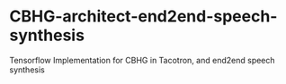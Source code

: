 # CBHG-architect-end2end-speech-synthesis
Tensorflow Implementation for CBHG in Tacotron, and end2end speech synthesis
